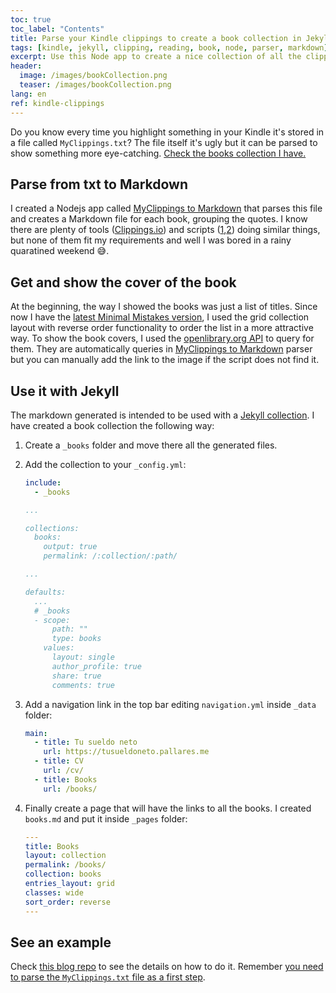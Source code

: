 ```yaml
---
toc: true
toc_label: "Contents"
title: Parse your Kindle clippings to create a book collection in Jekyll
tags: [kindle, jekyll, clipping, reading, book, node, parser, markdown]
excerpt: Use this Node app to create a nice collection of all the clippings you have made in the books you read on Kindle
header:
  image: /images/bookCollection.png
  teaser: /images/bookCollection.png
lang: en
ref: kindle-clippings
---
```


Do you know every time you highlight something in your Kindle it's stored in a file called `MyClippings.txt`? The file itself it's ugly but it can be parsed to show something more eye-catching. [Check the books collection I have.](https://juan.pallares.me/books)

## Parse from txt to Markdown

I created a Nodejs app called [MyClippings to Markdown](https://gitlab.com/jpallares/myclippings-to-markdown) that parses this file and creates a Markdown file for each book, grouping the quotes. I know there are plenty of tools ([Clippings.io](https://www.clippings.io/)) and scripts ([1](https://github.com/kkincade/kindle-clippings-to-markdown),[2](https://github.com/baniol/kindle-my-clippings)) doing similar things, but none of them fit my requirements and well I was bored in a rainy quaratined weekend :sweat_smile:.

## Get and show the cover of the book

At the beginning, the way I showed the books was just a list of titles. Since now I have the [latest Minimal Mistakes version](https://juan.pallares.me/it-has-never-been-easier-to-have-a-blog/), I used the grid collection layout with reverse order functionality to order the list in a more attractive way. To show the book covers, I used the [openlibrary.org API](https://openlibrary.org/developers/api) to query for them. They are automatically queries in [MyClippings to Markdown](https://gitlab.com/jpallares/myclippings-to-markdown) parser but you can manually add the link to the image if the script does not find it.

## Use it with Jekyll

The markdown generated is intended to be used with a [Jekyll collection](https://jekyllrb.com/docs/collections/). I have created a book collection the following way:
1. Create a `_books` folder and move there all the generated files.
1. Add the collection to your `_config.yml`:

    ```yml
    include:
      - _books

    ...

    collections:
      books:
        output: true
        permalink: /:collection/:path/

    ...

    defaults:
      ...
      # _books
      - scope:
          path: ""
          type: books
        values:
          layout: single
          author_profile: true
          share: true
          comments: true

    ```
1. Add a navigation link in the top bar editing `navigation.yml` inside `_data` folder:

    ```yml
    main:
      - title: Tu sueldo neto
        url: https://tusueldoneto.pallares.me
      - title: CV
        url: /cv/
      - title: Books
        url: /books/
    ```
1. Finally create a page that will have the links to all the books. I created `books.md` and put it inside `_pages` folder:

    ```yml
    ---
    title: Books
    layout: collection
    permalink: /books/
    collection: books
    entries_layout: grid
    classes: wide
    sort_order: reverse
    ---
    ```

## See an example

Check [this blog repo]((https://github.com/jpallares/PallaresBlog)) to see the details on how to do it. Remember [you need to parse the `MyClippings.txt` file as a first step](https://gitlab.com/jpallares/myclippings-to-markdown).
